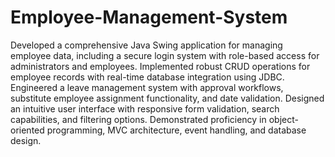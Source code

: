 # Employee-Management-System
Developed a comprehensive Java Swing application for managing employee data, including a secure login system with role-based access for administrators and employees. Implemented robust CRUD operations for employee records with real-time database integration using JDBC. Engineered a leave management system with approval workflows, substitute employee assignment functionality, and date validation. Designed an intuitive user interface with responsive form validation, search capabilities, and filtering options. Demonstrated proficiency in object-oriented programming, MVC architecture, event handling, and database design.
